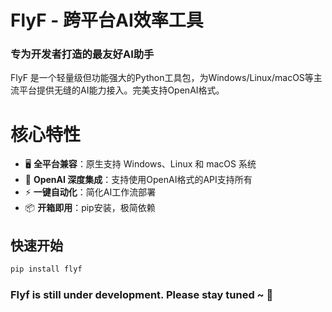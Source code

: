 # FlyF - 跨平台AI效率工具

### 专为开发者打造的最友好AI助手

FlyF 是一个轻量级但功能强大的Python工具包，为Windows/Linux/macOS等主流平台提供无缝的AI能力接入。完美支持OpenAI格式。
# 核心特性
- 🖥️ **全平台兼容**：原生支持 Windows、Linux 和 macOS 系统
- 🤖 **OpenAI 深度集成**：支持使用OpenAI格式的API支持所有
- ⚡ **一键自动化**：简化AI工作流部署
- 📦 **开箱即用**：pip安装，极简依赖

## 快速开始
```bash
pip install flyf
```

### Flyf is still under development. Please stay tuned ~ 🙌